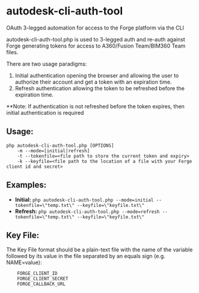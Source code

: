 # autodesk-cli-auth-tool
OAuth 3-legged automation for access to the Forge platform via the CLI

autodesk-cli-auth-tool.php is used to 3-legged auth and re-auth against Forge generating tokens for access to A360/Fusion Team/BIM360 Team files.

There are two usage paradigms:
1. Initial authentication opening the browser and allowing the user to authorize their account and get a token with an expiration time.
2. Refresh authentication allowing the token to be refreshed before the expiration time.

**Note: If authentication is not refreshed before the token expires, then initial authentication is required 

## Usage: 

```
php autodesk-cli-auth-tool.php [OPTIONS]
    -m --mode=[initial|refresh]
    -t --tokenfile=<file path to store the current token and expiry>
    -k --keyfile=<file path to the location of a file with your Forge client id and secret>
```
    
## Examples:
* __Initial:__ `php autodesk-cli-auth-tool.php --mode=initial --tokenfile=\"temp.txt\" --keyfile=\"keyfile.txt\"`
* __Refresh:__ `php autodesk-cli-auth-tool.php --mode=refresh --tokenfile=\"temp.txt\" --keyfile=\"keyfile.txt\"`

## Key File:

The Key File format should be a plain-text file with the name of the variable followed by its value in the file separated by an equals sign (e.g. NAME=value):
```
    FORGE_CLIENT_ID 
    FORGE_CLIENT_SECRET
    FORGE_CALLBACK_URL
```